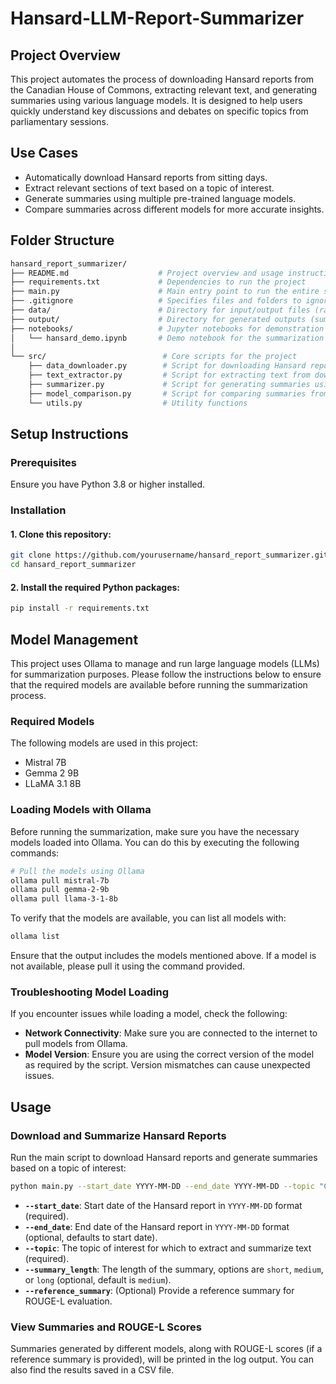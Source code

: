 # Hansard-LLM-Report-Summarizer

## Project Overview
This project automates the process of downloading Hansard reports from the Canadian House of Commons, extracting relevant text, and generating summaries using various language models. It is designed to help users quickly understand key discussions and debates on specific topics from parliamentary sessions.

## Use Cases
- Automatically download Hansard reports from sitting days.
- Extract relevant sections of text based on a topic of interest.
- Generate summaries using multiple pre-trained language models.
- Compare summaries across different models for more accurate insights.

## Folder Structure
```bash
hansard_report_summarizer/
├── README.md                    # Project overview and usage instructions
├── requirements.txt             # Dependencies to run the project
├── main.py                      # Main entry point to run the entire summarization pipeline
├── .gitignore                   # Specifies files and folders to ignore in Git
├── data/                        # Directory for input/output files (raw or processed data)
├── output/                      # Directory for generated outputs (summaries, logs, etc.)
├── notebooks/                   # Jupyter notebooks for demonstration and experimentation
│   └── hansard_demo.ipynb       # Demo notebook for the summarization pipeline
│
└── src/                          # Core scripts for the project
    ├── data_downloader.py        # Script for downloading Hansard reports
    ├── text_extractor.py         # Script for extracting text from downloaded PDFs
    ├── summarizer.py             # Script for generating summaries using language models
    ├── model_comparison.py       # Script for comparing summaries from different models
    └── utils.py                  # Utility functions
```

## Setup Instructions

### Prerequisites
Ensure you have Python 3.8 or higher installed.

### Installation
#### 1. Clone this repository:
```bash
git clone https://github.com/yourusername/hansard_report_summarizer.git
cd hansard_report_summarizer
```
#### 2. Install the required Python packages:
```bash
pip install -r requirements.txt
```

## Model Management
This project uses Ollama to manage and run large language models (LLMs) for summarization purposes. Please follow the instructions below to ensure that the required models are available before running the summarization process.

### Required Models
The following models are used in this project:
- Mistral 7B
- Gemma 2 9B
- LLaMA 3.1 8B

### Loading Models with Ollama
Before running the summarization, make sure you have the necessary models loaded into Ollama. You can do this by executing the following commands:
```bash
# Pull the models using Ollama
ollama pull mistral-7b
ollama pull gemma-2-9b
ollama pull llama-3-1-8b
```
To verify that the models are available, you can list all models with:
```bash
ollama list
```
Ensure that the output includes the models mentioned above. If a model is not available, please pull it using the command provided.

### Troubleshooting Model Loading
If you encounter issues while loading a model, check the following:
- **Network Connectivity**: Make sure you are connected to the internet to pull models from Ollama.
- **Model Version**: Ensure you are using the correct version of the model as required by the script. Version mismatches can cause unexpected issues.

## Usage

### Download and Summarize Hansard Reports
Run the main script to download Hansard reports and generate summaries based on a topic of interest:
```bash
python main.py --start_date YYYY-MM-DD --end_date YYYY-MM-DD --topic "Climate change" --summary_length "medium"
```

- **`--start_date`**: Start date of the Hansard report in `YYYY-MM-DD` format (required).
- **`--end_date`**: End date of the Hansard report in `YYYY-MM-DD` format (optional, defaults to start date).
- **`--topic`**: The topic of interest for which to extract and summarize text (required).
- **`--summary_length`**: The length of the summary, options are `short`, `medium`, or `long` (optional, default is `medium`).
- **`--reference_summary`**: (Optional) Provide a reference summary for ROUGE-L evaluation.

### View Summaries and ROUGE-L Scores
Summaries generated by different models, along with ROUGE-L scores (if a reference summary is provided), will be printed in the log output. You can also find the results saved in a CSV file.

